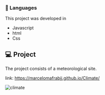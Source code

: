 ### 🚀 Languages
This project was developed in

  - Javascript
  - html
  - Css



## 💻 Project
The project consists of a meteorological site.

link: https://marcelomafrabjj.github.io/Climate/

![climate](https://user-images.githubusercontent.com/84472778/150875728-e961c6e0-7d2c-4329-82ba-13780b485c20.png)

